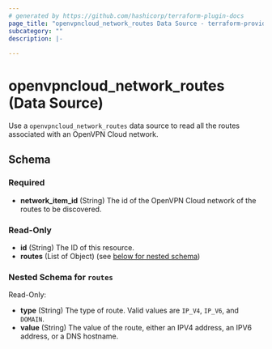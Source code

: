 ```yaml
---
# generated by https://github.com/hashicorp/terraform-plugin-docs
page_title: "openvpncloud_network_routes Data Source - terraform-provider-openvpn-cloud"
subcategory: ""
description: |-
  
---
```


# openvpncloud_network_routes (Data Source)

Use a `openvpncloud_network_routes` data source to read all the routes associated with an OpenVPN Cloud network.



<!-- schema generated by tfplugindocs -->
## Schema

### Required

- **network_item_id** (String) The id of the OpenVPN Cloud network of the routes to be discovered.

### Read-Only

- **id** (String) The ID of this resource.
- **routes** (List of Object) (see [below for nested schema](#nestedatt--routes))

<a id="nestedatt--routes"></a>
### Nested Schema for `routes`

Read-Only:

- **type** (String) The type of route. Valid values are `IP_V4`, `IP_V6`, and `DOMAIN`.
- **value** (String) The value of the route, either an IPV4 address, an IPV6 address, or a DNS hostname.


